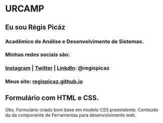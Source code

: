 # URCAMP

## Eu sou Régis Picáz

### Acadêmico de Análise e Desenvolvimento de Sistemas.

### Minhas redes sociais são:

### [Instagram](https://instagram.com/regispicaz) | [Twitter](https://twitter.com/regispicaz) | [LinkdIn](https://linkedin.com/in/regispicaz): @regispicaz 

### Meus site: [regispicaz.github.io](https://regispicaz.github.io)

## Formulário com HTML e CSS.
Obs. Formulário criado bom base em modelo CSS preexistente.
Conteúdo da da componente de Ferramentas para desenvolvimento web.

